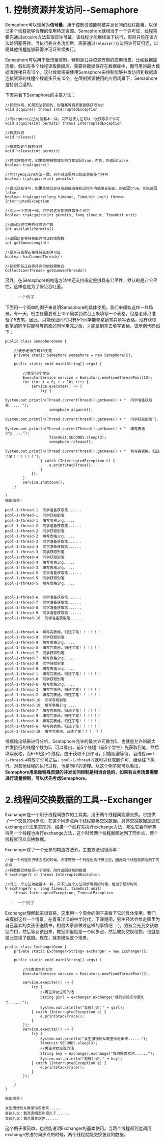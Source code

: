 
# 1. 控制资源并发访问--Semaphore #

Semaphore可以理解为**信号量**，用于控制资源能够被并发访问的线程数量，以保证多个线程能够合理的使用特定资源。Semaphore就相当于一个许可证，线程需要先通过acquire方法获取该许可证，该线程才能继续往下执行，否则只能在该方法处阻塞等待。当执行完业务功能后，需要通过`release()`方法将许可证归还，以便其他线程能够获得许可证继续执行。


Semaphore可以用于做流量控制，特别是公共资源有限的应用场景，比如数据库连接。假如有多个线程读取数据后，需要将数据保存在数据库中，而可用的最大数据库连接只有10个，这时候就需要使用Semaphore来控制能够并发访问到数据库连接资源的线程个数最多只有10个。在限制资源使用的应用场景下，Semaphore是特别合适的。

下面来看下Semaphore的主要方法：

	//获取许可，如果无法获取到，则阻塞等待直至能够获取为止
	void acquire() throws InterruptedException 
	
	//同acquire方法功能基本一样，只不过该方法可以一次获取多个许可
	void acquire(int permits) throws InterruptedException
	
	//释放许可
	void release()
	
	//释放指定个数的许可
	void release(int permits)
	
	//尝试获取许可，如果能够获取成功则立即返回true，否则，则返回false
	boolean tryAcquire()
	
	//与tryAcquire方法一致，只不过这里可以指定获取多个许可
	boolean tryAcquire(int permits)
	
	//尝试获取许可，如果能够立即获取到或者在指定时间内能够获取到，则返回true，否则返回false
	boolean tryAcquire(long timeout, TimeUnit unit) throws InterruptedException
	
	//与上一个方法一致，只不过这里能够获取多个许可
 	boolean tryAcquire(int permits, long timeout, TimeUnit unit)

	//返回当前可用的许可证个数
	int availablePermits()
	
	//返回正在等待获取许可证的线程数
	int getQueueLength()
	
	//是否有线程正在等待获取许可证
	boolean hasQueuedThreads()
	
	//获取所有正在等待许可的线程集合
	Collection<Thread> getQueuedThreads()

另外，在Semaphore的构造方法中还支持指定是够具有公平性，默认的是非公平性，这样也是为了保证吞吐量。


> 一个例子

下面用一个简单的例子来说明Semaphore的具体使用。我们来模拟这样一样场景。有一天，班主任需要班上10个同学到讲台上来填写一个表格，但是老师只准备了5支笔，因此，只能保证同时只有5个同学能够拿到笔并填写表格，没有获取到笔的同学只能够等前面的同学用完之后，才能拿到笔去填写表格。该示例代码如下：



	public class SemaphoreDemo {
	
	    //表示老师只有10支笔
	    private static Semaphore semaphore = new Semaphore(5);
	
	    public static void main(String[] args) {
	
	        //表示50个学生
	        ExecutorService service = Executors.newFixedThreadPool(10);
	        for (int i = 0; i < 10; i++) {
	            service.execute(() -> {
	                try {
	                    System.out.println(Thread.currentThread().getName() + "  同学准备获取笔......");
	                    semaphore.acquire();
	                    System.out.println(Thread.currentThread().getName() + "  同学获取到笔");
	                    System.out.println(Thread.currentThread().getName() + "  填写表格ing.....");
	                    TimeUnit.SECONDS.sleep(3);
	                    semaphore.release();
	                    System.out.println(Thread.currentThread().getName() + "  填写完表格，归还了笔！！！！！！");
	                } catch (InterruptedException e) {
	                    e.printStackTrace();
	                }
	            });
	        }
	        service.shutdown();
	    }
	
	}
	输出结果：
	
	pool-1-thread-1  同学准备获取笔......
	pool-1-thread-1  同学获取到笔
	pool-1-thread-1  填写表格ing.....
	pool-1-thread-2  同学准备获取笔......
	pool-1-thread-2  同学获取到笔
	pool-1-thread-2  填写表格ing.....
	pool-1-thread-3  同学准备获取笔......
	pool-1-thread-4  同学准备获取笔......
	pool-1-thread-3  同学获取到笔
	pool-1-thread-4  同学获取到笔
	pool-1-thread-4  填写表格ing.....
	pool-1-thread-3  填写表格ing.....
	pool-1-thread-5  同学准备获取笔......
	pool-1-thread-5  同学获取到笔
	pool-1-thread-5  填写表格ing.....


	pool-1-thread-6  同学准备获取笔......
	pool-1-thread-7  同学准备获取笔......
	pool-1-thread-8  同学准备获取笔......
	pool-1-thread-9  同学准备获取笔......
	pool-1-thread-10  同学准备获取笔......


	pool-1-thread-4  填写完表格，归还了笔！！！！！！
	pool-1-thread-9  同学获取到笔
	pool-1-thread-9  填写表格ing.....
	pool-1-thread-5  填写完表格，归还了笔！！！！！！
	pool-1-thread-7  同学获取到笔
	pool-1-thread-7  填写表格ing.....
	pool-1-thread-8  同学获取到笔
	pool-1-thread-8  填写表格ing.....
	pool-1-thread-1  填写完表格，归还了笔！！！！！！
	pool-1-thread-6  同学获取到笔
	pool-1-thread-6  填写表格ing.....
	pool-1-thread-3  填写完表格，归还了笔！！！！！！
	pool-1-thread-2  填写完表格，归还了笔！！！！！！
	pool-1-thread-10  同学获取到笔
	pool-1-thread-10  填写表格ing.....
	pool-1-thread-7  填写完表格，归还了笔！！！！！！
	pool-1-thread-9  填写完表格，归还了笔！！！！！！
	pool-1-thread-8  填写完表格，归还了笔！！！！！！
	pool-1-thread-6  填写完表格，归还了笔！！！！！！
	pool-1-thread-10  填写完表格，归还了笔！！！！！！


根据输出结果进行分析，Semaphore允许的最大许可数为5，也就是允许的最大并发执行的线程个数为5，可以看出，前5个线程（前5个学生）先获取到笔，然后填写表格，而6-10这5个线程，由于获取不到许可，只能阻塞等待。当线程`pool-1-thread-4`释放了许可之后，`pool-1-thread-9`就可以获取到许可，继续往下执行。对其他线程的执行过程，也是同样的道理。从这个例子就可以看出，**Semaphore用来做特殊资源的并发访问控制是相当合适的，如果有业务场景需要进行流量控制，可以优先考虑Semaphore。**


# 2.线程间交换数据的工具--Exchanger #

Exchanger是一个用于线程间协作的工具类，用于两个线程间能够交换。它提供了一个交换的同步点，在这个同步点两个线程能够交换数据。具体交换数据是通过exchange方法来实现的，如果一个线程先执行exchange方法，那么它会同步等待另一个线程也执行exchange方法，这个时候两个线程就都达到了同步点，两个线程就可以交换数据。

Exchanger除了一个无参的构造方法外，主要方法也很简单：
	
	//当一个线程执行该方法的时候，会等待另一个线程也执行该方法，因此两个线程就都达到了同步点
	//将数据交换给另一个线程，同时返回获取的数据
	V exchange(V x) throws InterruptedException
	
	//同上一个方法功能基本一样，只不过这个方法同步等待的时候，增加了超时时间
	V exchange(V x, long timeout, TimeUnit unit)
	    throws InterruptedException, TimeoutException 


> 一个例子

Exchanger理解起来很容易，这里用一个简单的例子来看下它的具体使用。我们来模拟这样一个情景，在青春洋溢的中学时代，下课期间，男生经常会给走廊里为自己喜欢的女孩子送情书，相信大家都做过这样的事情吧 ：)。男孩会先到女孩教室门口，然后等女孩出来，教室那里就是一个同步点，然后彼此交换信物，也就是彼此交换了数据。现在，就来模拟这个情景。

	public class ExchangerDemo {
	    private static Exchanger<String> exchanger = new Exchanger();
	
	    public static void main(String[] args) {
	
	        //代表男生和女生
	        ExecutorService service = Executors.newFixedThreadPool(2);
	
	        service.execute(() -> {
	            try {
	                //男生对女生说的话
	                String girl = exchanger.exchange("我其实暗恋你很久了......");
	                System.out.println("女孩儿说：" + girl);
	            } catch (InterruptedException e) {
	                e.printStackTrace();
	            }
	        });
	        service.execute(() -> {
	            try {
	                System.out.println("女生慢慢的从教室你走出来......");
	                TimeUnit.SECONDS.sleep(3);
	                //男生对女生说的话
	                String boy = exchanger.exchange("我也很喜欢你......");
	                System.out.println("男孩儿说：" + boy);
	            } catch (InterruptedException e) {
	                e.printStackTrace();
	            }
	        });
	
	    }
	}
	
	输出结果：
	
	女生慢慢的从教室你走出来......
	男孩儿说：我其实暗恋你很久了......
	女孩儿说：我也很喜欢你......

这个例子很简单，也很能说明Exchanger的基本使用。当两个线程都到达调用exchange方法的同步点的时候，两个线程就能交换彼此的数据。